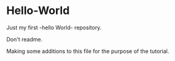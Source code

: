 # Hello-World
Just my first -hello World- repository.

Don't readme. 

Making some additions to this file for the purpose of the tutorial.

